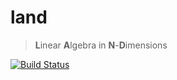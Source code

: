 # land
> **L**inear **A**lgebra in **N**-**D**imensions

[![Build Status](https://travis-ci.com/nolanderc/land.svg?branch=master)](https://travis-ci.com/nolanderc/land)
